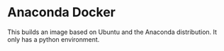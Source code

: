 # Anaconda Docker

This builds an image based on Ubuntu and the Anaconda distribution. It only has a python environment.
